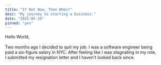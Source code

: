 ```yaml
---
title: "If Not Now, Then When?"
desc: "My journey to starting a business."
date: "2025-05-19"
pinned: "yes"
---
```


Hello World,  
&nbsp;  
Two months ago I decided to quit my job. I was a software engineer being paid a six-figure salary in NYC. After feeling like I was stagnating in my role, I submitted my resignation letter and I haven't looked back since.


